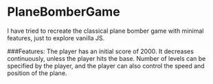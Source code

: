 # PlaneBomberGame

I have tried to recreate the classical plane bomber game with minimal features, just to explore vanilla JS.

###Features:
The player has an initial score of 2000.
It decreases continuously, unless the player hits the base.
Number of levels can be specified by the player, and the player can also control the speed and position of the plane.
